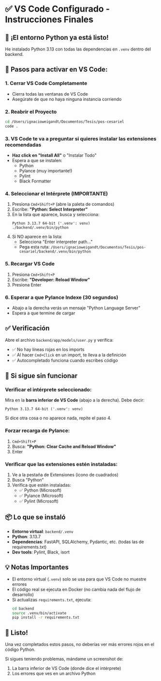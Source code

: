 # ✅ VS Code Configurado - Instrucciones Finales

## 🎉 ¡El entorno Python ya está listo!

He instalado Python 3.13 con todas las dependencias en `.venv` dentro del backend.

## 📝 Pasos para activar en VS Code:

### 1. Cerrar VS Code Completamente
- Cierra todas las ventanas de VS Code
- Asegúrate de que no haya ninguna instancia corriendo

### 2. Reabrir el Proyecto
```bash
cd /Users/ignacioweigandt/Documentos/Tesis/pos-cesariel
code .
```

### 3. VS Code te va a preguntar si quieres instalar las extensiones recomendadas
- **Haz click en "Install All"** o "Instalar Todo"
- Espera a que se instalen:
  - Python
  - Pylance (muy importante!)
  - Pylint
  - Black Formatter

### 4. Seleccionar el Intérprete (IMPORTANTE)
1. Presiona `Cmd+Shift+P` (abre la paleta de comandos)
2. Escribe: **"Python: Select Interpreter"**
3. En la lista que aparece, busca y selecciona:
   ```
   Python 3.13.7 64-bit ('.venv': venv)
   ./backend/.venv/bin/python
   ```
4. Si NO aparece en la lista:
   - Selecciona "Enter interpreter path..."
   - Pega esta ruta: `/Users/ignacioweigandt/Documentos/Tesis/pos-cesariel/backend/.venv/bin/python`

### 5. Recargar VS Code
1. Presiona `Cmd+Shift+P`
2. Escribe: **"Developer: Reload Window"**
3. Presiona Enter

### 6. Esperar a que Pylance Indexe (30 segundos)
- Abajo a la derecha verás un mensaje "Python Language Server"
- Espera a que termine de cargar

## ✅ Verificación

Abre el archivo `backend/app/models/user.py` y verifica:
- ✅ No hay líneas rojas en los imports
- ✅ Al hacer `Cmd+Click` en un import, te lleva a la definición
- ✅ Autocompletado funciona cuando escribes código

## 🐛 Si sigue sin funcionar

### Verificar el intérprete seleccionado:
Mira en la **barra inferior de VS Code** (abajo a la derecha). Debe decir:
```
Python 3.13.7 64-bit ('.venv': venv)
```

Si dice otra cosa o no aparece nada, repite el paso 4.

### Forzar recarga de Pylance:
1. `Cmd+Shift+P`
2. Busca: **"Python: Clear Cache and Reload Window"**
3. Enter

### Verificar que las extensiones estén instaladas:
1. Ve a la pestaña de Extensiones (icono de cuadrados)
2. Busca "Python"
3. Verifica que estén instaladas:
   - ✅ Python (Microsoft)
   - ✅ Pylance (Microsoft)
   - ✅ Pylint (Microsoft)

## 📦 Lo que se instaló

- **Entorno virtual**: `backend/.venv`
- **Python**: 3.13.7
- **Dependencias**: FastAPI, SQLAlchemy, Pydantic, etc. (todas las de requirements.txt)
- **Dev tools**: Pylint, Black, isort

## 💡 Notas Importantes

- El entorno virtual (`.venv`) solo se usa para que VS Code no muestre errores
- El código real se ejecuta en Docker (no cambia nada del flujo de desarrollo)
- Si actualizas `requirements.txt`, ejecuta:
  ```bash
  cd backend
  source .venv/bin/activate
  pip install -r requirements.txt
  ```

## 🚀 Listo!

Una vez completados estos pasos, no deberías ver más errores rojos en el código Python.

Si sigues teniendo problemas, mándame un screenshot de:
1. La barra inferior de VS Code (donde dice el intérprete)
2. Los errores que ves en un archivo Python
